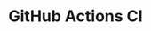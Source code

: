 # GitHub Actions CI











































































































































































































































































































































































































































































































































































































































































































































































































































































































